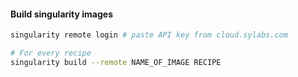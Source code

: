 #### Build singularity images

```bash
singularity remote login # paste API key from cloud.sylabs.com

# For every recipe
singularity build --remote NAME_OF_IMAGE RECIPE
```


